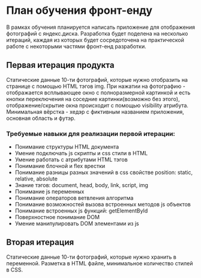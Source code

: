 # План обучения фронт-енду
В рамках обучения планируется написать приложение для отображения фотографий с яндекс.диска. Разработка будет поделена на несколько итераций, каждая из которых будет сосредоточена на практической работе с некоторыми частями фронт-енд разработки.

## Первая итерация продукта
Статические данные 10-ти фотографий, которые нужно отобразить на странице с помощью HTML тэгов img. При нажатии на фотографию - отображается всплывающее окно с полноразмерной картинкой и есть кнопки переключения на соседние картинки(возможно без этого), отображение/скрытие окна происходит с помощью visibility атрибута. Минимальная вёрстка - хедэр с фиктивным названием приложения, основная область и футэр.

### Требуемые навыки для реализации первой итерации:
- Понимание структуры HTML документа
- Умение подключать js скрипты и css стили в HTML
- Умение работать с атрибутами HTML тэгов
- Понимание блочной и flex врестки
- Понимание разницы разных значений в css свойстве position: static, relative, absolute
- Знание тэгов: document, head, body, link, script, img
- Понимание js переменных
- Понимание операторов ветвления алгоритма
- Понимание возможностей вызова встроенных методов js объектов
- Понимание встроенных js функций: getElementById
- Поверхностное понимание DOM
- Умение манипулировать DOM элементами из js

## Вторая итерация
Статические данные 10-ти фотографий, которые нужно хранить в переменной. Разметка в HTML файле, минимальное количество стилей в CSS.
